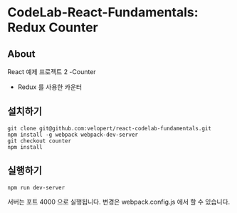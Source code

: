 # CodeLab-React-Fundamentals: Redux Counter

## About

React 예제 프로젝트 2 -Counter
- Redux 를 사용한 카운터

## 설치하기

```
git clone git@github.com:velopert/react-codelab-fundamentals.git
npm install -g webpack webpack-dev-server
git checkout counter
npm install
```

## 실행하기

```
npm run dev-server
```

서버는 포트 4000 으로 실행됩니다. 변경은 webpack.config.js 에서 할 수 있습니다.
